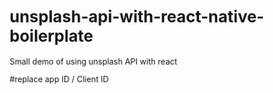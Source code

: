 # unsplash-api-with-react-native-boilerplate

Small demo of using unsplash API with react

#replace app ID / Client ID
